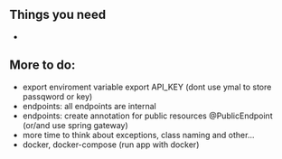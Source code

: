 


## Things you need
- 


## More to do:
- export enviroment variable export API_KEY (dont use ymal to store passqword or key)
- endpoints: all endpoints are internal 
- endpoints: create annotation for public resources @PublicEndpoint (or/and use spring gateway)
- more time to think about exceptions, class naming and other...
- docker, docker-compose (run app with docker)

